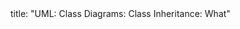 <frontmatter>
title: "UML: Class Diagrams: Class Inheritance: What"
</frontmatter>

<include src="index-body.md" boilerplate />
